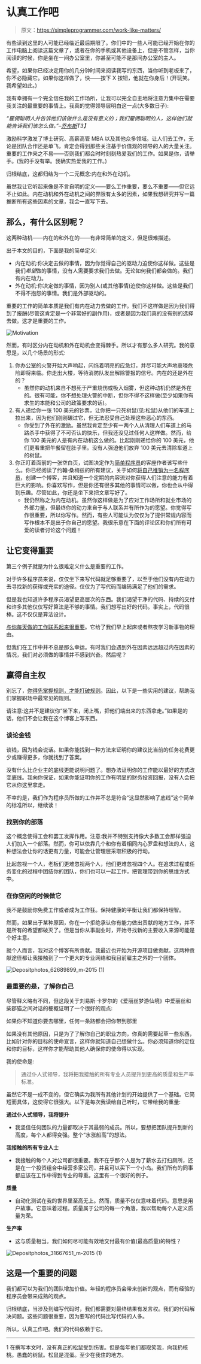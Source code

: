 # 认真工作吧

> 原文：<https://simpleprogrammer.com/work-like-matters/>

有些读到这里的人可能已经临近最后期限了。你们中的一些人可能已经开始在你的工作电脑上阅读这篇文章了，或者在你的手机或其他设备上，但是不管怎样，当你阅读的时候，你是坐在一间办公室里，你甚至可能不是那间办公室的主人。

希望，如果你已经决定用你的几分钟时间来阅读我写的东西，当你听到老板来了，你不必隐藏它。如果你这样做了，快——按下 X 按钮，他就在你身后！(开玩笑。我希望如此。)

我有幸拥有一个完全信任我的工作场所，让我可以完全自主地将注意力集中在需要我关注的最重要的事情上。我真的觉得领导层明白这一点(大多数日子):

*“雇佣聪明人并告诉他们该做什么是没有意义的；我们雇佣聪明的人，这样他们就能告诉我们该怎么做。”–[乔布斯](http://www.amazon.com/exec/obidos/ASIN/1501127624/makithecompsi-20)T3】*

激励科学激发了博士研究、高薪高管 MBA 以及其他众多领域。让人们去工作，无论是团队合作还是单飞，肯定会得到那些关注基于价值观的领导的人的大量关注。重要的工作来之不易——否则我们都会时时刻刻热爱我们的工作。如果是你，请举手。(我的手没有举。我确实热爱我的工作。)

归根结底，这都归结为一个二元概念:内在和外在动机。

虽然我让它听起来像是不言自明的定义——要么工作重要，要么不重要——但它远不止如此。内在动机和外在动机之间的界限有太多的因素，如果我想研究并写一篇推断所有这些因素的文章，我会一直写下去。

## 那么，有什么区别呢？

这两种动机——内在的和外在的——有非常简单的定义，但是很难描述。

出于本文的目的，下面是我的简单定义:

*   内在动机:你决定去做的事情，因为你觉得自己的驱动力迫使你这样做。这些是我们*希望*做的事情，没有人需要要求我们去做。无论如何我们都会做的。我们有内在动力。
*   外在动机:你决定做的事情，因为别人(或其他事情)迫使你这样做。这些是我们不得不抱怨的事情。我们是外部驱动的。

重要的工作的简单本质是我们有内在动力去做的工作。我们不这样做是因为我们得到了报酬(尽管这肯定是一个非常好的副作用)，或者是因为我们真的没有别的选择去做。这才是重要的工作。

![Motivation](img/10b188d9bddcbe369b900fd7e8bf5b1a.png)

然而，有时区分内在动机和外在动机会变得棘手。所以才有那么多人研究。我的意思是，以几个场景的形式:

1.  你办公室的火警开始大声响起，闪烁着明亮的应急灯，并尽可能大声地哀嚎危险即将来临。你走出大楼，等待消防队发出解除警报的信号。内在的还是外在的？
    *   虽然你的动机来自不想死于严重烧伤或吸入烟雾，但这种动机仍然是外在的。很有可能，你不想处理火警的中断，但你不得不这样做(至少如果你有求生的本能和公司的政策要求的话)。
2.  有人递给你一张 100 美元的钞票，让你把一只死树鼠(见:松鼠)从他们的车道上拉出来，因为他们刚刚碾过它，但无法忍受自己处理这些恶心的东西。
    *   你受到了外在的激励。虽然我肯定至少有一两个人从清理人们车道上的马路杀手中获得了不可否认的快乐，但我还没见过任何人这样做。然而，给你 100 美元的人是有内在动机这么做的。比起刚刚递给你的 100 美元，他们更看重把午餐留在肚子里。没有人强迫他们放弃 100 美元去清除车道上的树鼠。
3.  你正盯着面前的一张空白页，试图决定作为[简单程序员](http://www.simpleprogrammer.com/write-for-us)的客座作者该写些什么。你已经阅读了约翰·桑梅兹的所有建议，关于如何[将自己推销为一名程序员](https://simpleprogrammer.com/2014/12/01/actually-means-market-software-developer/)，创建一个博客，并且知道一个定期的内容流对你获得人们注意的能力有着巨大的影响。你喜欢写作，但是你还有很多其他的事情可以做，你也会从中得到乐趣。尽管如此，你还是坐下来把文章写好了。
    *   我仍然称之为内在动机。虽然你这样做是为了应对工作场所和就业市场的外部力量，但最终你的动力来自于与人联系并有所作为的愿望。你觉得写作很重要，所以你写作。然而，有些人可能认为仅仅为了提供常规内容而写作根本不是出于你自己的愿望。我很乐意在下面的评论区和你们所有可爱的读者讨论这个问题！

## 让它变得重要

第三个例子就是为什么很难定义什么是重要的工作。

对于许多程序员来说，仅仅坐下来写代码就足够重要了，以至于他们没有内在动力去寻找新的获得或充实的途径。仅仅为了写代码而编码满足了他们的需求。

但是我也知道许多程序员渴望更高层次的东西。我们渴望干净的代码、持续的交付和许多其他仅仅写好算法是不够的事情。我们想写出好的代码。事实上，代码很棒。这不仅仅是算法设计。

[与你每天做的工作联系起来很重要](http://www.ted.com/talks/dan_pink_on_motivation?language=en)。它给了我们早上起床或者熬夜学习新事物的理由。

但我们在工作中并不总是那么幸运。有时我们会遇到外在因素远远超过内在因素的情况，我们对必须做的事情并不感到兴奋。然后呢？

## 赢得自主权

别忘了，[你得先掌握规则，才能打破规则](https://simpleprogrammer.com/2015/08/17/you-have-to-master-the-rules-before-you-can-break-the-rules/)。因此，以下是一些实用的建议，帮助我们掌握职场中最常见的规则。

请注意:这并不是建议你“坐下来，闭上嘴，把他们端出来的东西拿走。”如果是的话，他们不会让我在这个博客上写东西。

### 谈论金钱

谈钱，因为钱会说话。如果你能找到一种方法来证明你的建议比当前的任务花费更少或赚得更多，你就找到了答案。

没有什么比企业主的底线更能说明问题了。想办法证明你的工作能以最好的方式改变底线。我向你保证，如果你能证明你的工作有明显的财务投资回报，没有人会把它从你这里拿走。

不幸的是，我们作为程序员所做的工作并不总是符合“这显然影响了底线”这个简单的标准所以，继续读！

### 找到你的部落

这个概念使得工会和罢工发挥作用。注意:我并不特别支持像大多数工会那样强迫人们加入一个部落。然而，你可以依靠几个和你有着相同内心罗盘和想法的人，这种想法会让你的话更有力量，可能会让管理层采取积极的行动。

比起忽视一个人，老板们更难忽视两个人，他们更难忽视四个人。在追求过程或任务变化的过程中团结你的团队，你们也可以一起工作，把管理带到你的思维方式中。

### 在你空闲的时候做它

我不是鼓励你免费工作或者成为工作狂。保持健康的平衡让我们都保持理智。

然而，如果出于某种原因，你在一个拒绝承认你有能力做出贡献的地方工作，并不是所有的希望都破灭了。但是当你从事副业时，开始寻找新的主要收入来源可能是个好主意。

就个人而言，我对这个博客有所贡献。我最近也开始为开源项目做贡献。这两种贡献途径都让我接触到了一个更大的专业网络和我目前雇主之外的一个团体。

![Depositphotos_62689899_m-2015 (1)](img/8f197db44d6ae2b91941d323cef42575.png)

### 最重要的是，了解你自己

尽管释义略有不同，但这段关于刘易斯·卡罗尔的《爱丽丝梦游仙境》中爱丽丝和柴郡猫之间对话的梗概证明了一个很好的观点:

如果你不知道你要去哪里，任何一条路都会把你带到那里

如果没有其他原因，只是为了了解你自己的职业方向，你真的需要起草一些东西，比如针对你的目标的使命宣言，这样你就知道自己想做什么。你必须知道你的定位和你的目标，这样你才能帮助其他人确保你的使命得以实现。

我的使命是:

> 通过仆人式领导，我将把我接触的所有专业人员提升到更高的质量和生产率标准。

虽然它不是一成不变的，但它确实为我所有其他计划的开始提供了一个基础。它简短而具体，这使得它很强大。以下是每次我读给自己听时，它带给我的重量:

**通过仆人式领导，我将提升**

*   我坚信任何团队的力量都取决于其最弱的成员。所以，要想把团队提升到新的高度，每个人都得变强。整个“水涨船高”的想法。

**我接触的所有专业人士**

*   我接触的每个人对公司都很重要。我不在乎那个人是为了薪水去打扫厕所，还是在一个投资组合中经营多家公司，并且可以买下一个小岛。我们所有的同事都应该在工作中得到专业的尊重。这里有一个很好的例子。

**质量**

*   自动化测试在我的世界里至高无上。然而，质量不仅仅意味着代码。意思是用户故事。它意味着过程。质量属于公司的每一个角落，我以帮助每个人定义质量为荣。

**生产率**

*   这与质量相当。我们如何尽可能有效地交付最有价值(最高质量)的特性？

![Depositphotos_31667651_m-2015 (1)](img/f65d4d4930ad8c890f733fe44e19ef81.png)

## 这是一个重要的问题

我们都可以为我们的团队增加价值。年轻的程序员会带来创新的观点，而有经验的程序员会带来成熟的观点。

归根结底，当涉及到编写代码时，我们都需要对最终结果有发言权。我们的代码解决问题。这些问题很重要，因为要写的代码比写代码的人多。

所以，认真工作吧。我们的代码依赖于它。

* * *

1 在撰写本文时，没有真正的松鼠受到伤害。但是每年他们都取笑我，向我扔核桃。愚蠢的树鼠。松鼠是混蛋。至少在我住的地方。